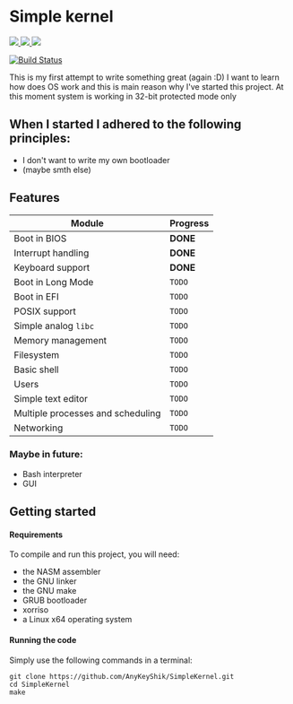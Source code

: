# Simple kernel 

<a href="https://github.com/AnyKeyShik/SimpleKernel/blob/master/LICENSE">
<img src ="https://img.shields.io/github/license/AnyKeyShik/SimpleKernel.svg" />
</a>
<a href="https://github.com/AnyKeyShik/SimpleKernel/stargazers">
<img src ="https://img.shields.io/github/stars/AnyKeyShik/SimpleKernel.svg" />
</a>
<a href="https://github.com/AnyKeyShik/SimpleKernel/network">
<img src ="https://img.shields.io/github/forks/AnyKeyShik/SimpleKernel.svg" />
</a>

[![Build Status](https://travis-ci.com/AnyKeyShik/SimpleKernel.svg?branch=master)](https://app.travis-ci.com/github/AnyKeyShik/SimpleKernel)

This is my first attempt to write something great (again :D)
I want to learn how does OS work and this is main reason why I've started this project.
At this moment system is working in 32-bit protected mode only

## When I started I adhered to the following principles:
* I don't want to write my own bootloader
* (maybe smth else)


## Features
| Module                            | Progress      |
|-----------------------------------|---------------|
| Boot in BIOS                      | **DONE**      |
| Interrupt handling                | **DONE**      |
| Keyboard support                  | **DONE**      |
| Boot in Long Mode                 | `TODO`        |
| Boot in EFI                       | `TODO`        |
| POSIX support                     | `TODO`        |
| Simple analog `libc`              | `TODO`        |
| Memory management                 | `TODO`        |
| Filesystem                        | `TODO`        |
| Basic shell                       | `TODO`        |
| Users                             | `TODO`        |
| Simple text editor                | `TODO`        |
| Multiple processes and scheduling | `TODO`        |
| Networking                        | `TODO`        |

### Maybe in future:
* Bash interpreter
* GUI

## Getting started

#### Requirements

To compile and run this project, you will need:
* the NASM assembler
* the GNU linker
* the GNU make
* GRUB bootloader
* xorriso
* a Linux x64 operating system

#### Running the code

Simply use the following commands in a terminal:
```
git clone https://github.com/AnyKeyShik/SimpleKernel.git
cd SimpleKernel
make
```
